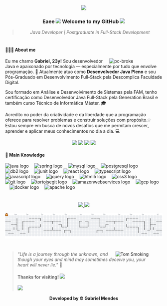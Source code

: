 <div align="center">

  <img src="https://i.imgur.com/ot2rtaS.gif" width="550">

### **Eaee <img src="https://raw.githubusercontent.com/kaueMarques/kaueMarques/master/hi.gif" width="20px"> Welcome to my GitHub <img src="https://c.tenor.com/WbDvI1hgS9wAAAAi/lightning-bots-kids-choice-awards.gif" width="25px">**

> <i>Java Developer | Postgraduate in Full-Stack Development</i>

</div>

#

**<h4><p align="left">🧑🏻‍💻 About me </p></h4>**

<img align="right" alt="pc-broke" src="https://media0.giphy.com/media/v1.Y2lkPTc5MGI3NjExZTBleGFybmNvM2lpcmM4dzZ3eHJ3MjlmZHQ4YmQ0bHQ5djI2cnlzeCZlcD10MV9pbnRlcm5hbF9naWZfYnlfaWQmY3Q9Zw/l0Ex73AUevNVVoPw4/giphy.gif" width="170" />

<p>Eu me chamo <b>Gabriel, 23y!</b> Sou desenvolvedor Java e apaixonado por tecnologia — especialmente por tudo que envolve programação. 🚀 Atualmente atuo como <b>Desenvolvedor Java Pleno</b> e sou Pós-Graduado em Desenvolvimento Full-Stack pela Descomplica Faculdade Digital.

Sou formado em Análise e Desenvolvimento de Sistemas pela FAM, tenho certificação como Desenvolvedor Java Full-Stack pela Generation Brasil e também curso Técnico de Informática Máster. 🎓

Acredito no poder da criatividade e da liberdade que a programação oferece para resolver problemas e construir soluções com propósito.💡 Estou sempre em busca de novos desafios que me permitam crescer, aprender e aplicar meus conhecimentos no dia a dia. 💻</p>

<div align = "center">

<a href = "mailto:biell.mendes8@gmail.com"><img src="https://img.shields.io/badge/-Gmail-%23333?style=for-the-badge&logo=gmail&logoColor=white" target="_blank"></a>
<a href = "https://www.linkedin.com/in/biellms/" target="_blank"><img src="https://img.shields.io/badge/-LinkedIn-%230077B5?style=for-the-badge&logo=linkedin&logoColor=white" target="_blank"></a>
<a href = "https://www.youtube.com/@biellms" target="_blank"><img src="https://img.shields.io/static/v1?message=Youtube&logo=youtube&label=&color=FF0033&logoColor=white&labelColor=&style=for-the-badge" target="_blank"/></a>
<a href="https://t.me/Biellms" target="_blank"><img src="https://img.shields.io/badge/-Telegram-2CA5E0?style=for-the-badge&logo=telegram&logoColor=white" target="_blank"></a>
  
</div>

**<h4><p align="left"> 🧠 Main Knowledge </p></h4>**
  
<div style="display: inline_block" align = "left">
  
  <img src="https://cdn.jsdelivr.net/gh/devicons/devicon/icons/java/java-original.svg" width="28" alt="java logo"  />
  <img width="10" />
  <img src="https://cdn.jsdelivr.net/gh/devicons/devicon/icons/spring/spring-original.svg" width="28" alt="spring logo"  />
  <img width="10" />
  <img src="https://cdn.jsdelivr.net/gh/devicons/devicon/icons/mysql/mysql-original.svg" width="28" alt="mysql logo"  />
  <img width="10" />
  <img src="https://cdn.jsdelivr.net/gh/devicons/devicon/icons/postgresql/postgresql-original.svg" width="28" alt="postgresql logo"  />
  <img width="10" />
  <img src="https://horusinfo.com.br/wp-content/uploads/2017/05/IBM-DB2.png" width="28" alt="db2 logo"  />
  <img width="10" />
  <img src="https://cdn.jsdelivr.net/gh/devicons/devicon@latest/icons/junit/junit-original.svg" width="28" alt="junit logo"/>
  <img width="10" />
  <img src="https://cdn.jsdelivr.net/gh/devicons/devicon/icons/react/react-original.svg" width="28" alt="react logo"  />
  <img width="10" />
  <img src="https://cdn.jsdelivr.net/gh/devicons/devicon/icons/typescript/typescript-original.svg" width="28" alt="typescript logo"  />
  <img width="10" />
  <img src="https://cdn.jsdelivr.net/gh/devicons/devicon/icons/javascript/javascript-original.svg" width="28" alt="javascript logo"  />
  <img width="10" />
  <img src="https://cdn.jsdelivr.net/gh/devicons/devicon/icons/jquery/jquery-original.svg" width="28" alt="jquery logo"  />
  <img width="10" />
  <img src="https://cdn.jsdelivr.net/gh/devicons/devicon/icons/html5/html5-original.svg" width="28" alt="html5 logo"  />
  <img width="10" />
  <img src="https://cdn.jsdelivr.net/gh/devicons/devicon/icons/css3/css3-original.svg" width="28" alt="css3 logo"  />
  <img width="10" />
  <img src="https://cdn.jsdelivr.net/gh/devicons/devicon/icons/git/git-original.svg" width="28" alt="git logo"  />
  <img width="10" />
  <img src="https://cdn.jsdelivr.net/gh/devicons/devicon/icons/tortoisegit/tortoisegit-original.svg" width="28" alt="tortoisegit logo"  />
  <img width="10" />
  <img src="https://cdn.jsdelivr.net/gh/devicons/devicon@latest/icons/googlecloud/googlecloud-original.svg" width="28" alt="amazonwebservices logo" />
  <img width="10" />
  <img src="https://cdn.jsdelivr.net/gh/devicons/devicon@latest/icons/amazonwebservices/amazonwebservices-plain-wordmark.svg" width="28" alt="gcp logo" />
  <img width="10" />
  <img src="https://cdn.jsdelivr.net/gh/devicons/devicon/icons/docker/docker-original.svg" width="28" alt="docker logo" />
  <img width="10" />
  <img src="https://cdn.jsdelivr.net/gh/devicons/devicon/icons/apache/apache-original.svg" width="28" alt="apache logo"  />
 
</div>

#

<div align = "center">

  <a href="https://github.com/Biellms">

  <img width="400px" src="https://github-readme-stats.vercel.app/api?username=Biellms&show_icons=true&theme=nord&include_all_commits=true&count_private=false"/>
    
  <img width="305px" src="https://github-readme-stats.vercel.app/api/top-langs/?username=Biellms&layout=compact&langs_count=6&theme=nord"/>

  </a>

</div>

<br>

  <picture>
    <source media="(prefers-color-scheme: dark)" srcset="https://raw.githubusercontent.com/biellms/biellms/output/pacman-contribution-graph-dark.svg">
    <source media="(prefers-color-scheme: light)" srcset="https://raw.githubusercontent.com/biellms/biellms/output/pacman-contribution-graph.svg">
    <img alt="pacman contribution graph" src="https://raw.githubusercontent.com/biellms/biellms/output/pacman-contribution-graph.svg">
  </picture>
  
<br>

#

<img align="right" src="https://i.pinimg.com/736x/d4/df/50/d4df5074d6c32cd5554dcbfed8bffb50.jpg" width="150" alt="Tom Smoking" />

> _"Life is a journey through the unknown, and though your eyes and mind may sometimes deceive you, your heart will never lie."_ 🤍
> **<h4>Thanks for visiting! <img src="https://raw.githubusercontent.com/kaueMarques/kaueMarques/master/hi.gif" width="15px"> </h4>** <img src="https://profile-counter.glitch.me/Biellms/count.svg" width="150px"/>

<div align="center">

**Developed by © Gabriel Mendes**

</div>
